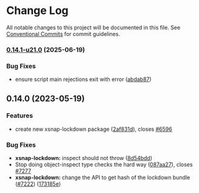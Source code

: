 # Change Log

All notable changes to this project will be documented in this file.
See [Conventional Commits](https://conventionalcommits.org) for commit guidelines.

### [0.14.1-u21.0](https://github.com/Agoric/agoric-sdk/compare/@agoric/xsnap-lockdown@0.14.0...@agoric/xsnap-lockdown@0.14.1-u21.0) (2025-06-19)


### Bug Fixes

* ensure script main rejections exit with error ([abdab87](https://github.com/Agoric/agoric-sdk/commit/abdab879014a5c3124ebd0e9246995ac6b1ce6e5))



## 0.14.0 (2023-05-19)


### Features

* create new xsnap-lockdown package ([2af831d](https://github.com/Agoric/agoric-sdk/commit/2af831d9683a4080168ee267e8d57227d2167f37)), closes [#6596](https://github.com/Agoric/agoric-sdk/issues/6596)


### Bug Fixes

* **xsnap-lockdown:** inspect should not throw ([8d54bdd](https://github.com/Agoric/agoric-sdk/commit/8d54bdd19abc3098b92d02f266f883dcb637bf05))
* Stop doing object-inspect type checks the hard way ([087aa27](https://github.com/Agoric/agoric-sdk/commit/087aa27f2dfd6444e4cc969956c621b3bf581940)), closes [#7277](https://github.com/Agoric/agoric-sdk/issues/7277)
* **xsnap-lockdown:** change the API to get hash of the lockdown bundle ([#7222](https://github.com/Agoric/agoric-sdk/issues/7222)) ([173185e](https://github.com/Agoric/agoric-sdk/commit/173185e47154c12e025bc38478283087439058f9))
